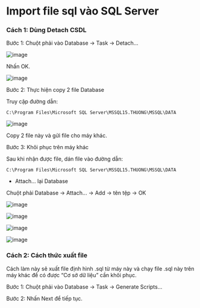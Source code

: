 # Import file sql vào SQL Server

### Cách 1: Dùng Detach CSDL

Bước 1: Chuột phải vào Database -> Task -> Detach...

![image](https://user-images.githubusercontent.com/111716161/191416520-f95c15e3-b6d3-45c6-86be-f359eadcab3d.png)

Nhấn OK.

![image](https://user-images.githubusercontent.com/111716161/191416598-d7093730-87ac-4f16-b4e4-88f52e5a03a0.png)

Bước 2: Thực hiện copy 2 file Database

Truy cập đường dẫn:

```
C:\Program Files\Microsoft SQL Server\MSSQL15.THUONG\MSSQL\DATA
```

![image](https://user-images.githubusercontent.com/111716161/191417031-8c09e1e7-4593-4289-a357-1a88df616b25.png)

Copy 2 file này và gửi file cho máy khác.

Bước 3: Khôi phục trên máy khác

Sau khi nhận được file, dán file vào đường dẫn:

```
C:\Program Files\Microsoft SQL Server\MSSQL15.THUONG\MSSQL\DATA
```

- Attach... lại Database

Chuột phải Database -> Attach... -> Add -> tên tệp -> OK

![image](https://user-images.githubusercontent.com/111716161/191418034-6fe6dcb6-2da5-440b-b07b-e955a916c500.png)

![image](https://user-images.githubusercontent.com/111716161/191418100-794d6a43-0747-49cb-8e51-5e74301113e1.png)

![image](https://user-images.githubusercontent.com/111716161/191418141-60dde6af-d6ef-4b9b-99f4-d1e9a500ed76.png)

![image](https://user-images.githubusercontent.com/111716161/191418185-8c49086d-4fb4-4516-a474-c8d1e7a60c77.png)

### Cách 2: Cách thức xuất file

Cách làm này sẽ xuất file định hình .sql từ máy này và chạy file .sql này trên máy khác để có được “Cơ sở dữ liệu” cần khôi phục.

Bước 1: Chuột phải vào Database -> Task -> Generate Scripts...

Bước 2: Nhấn Next để tiếp tục.


